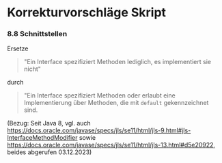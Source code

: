 # Korrekturvorschläge Skript

### 8.8 Schnittstellen

Ersetze 

> "Ein Interface spezifiziert Methoden lediglich, es implementiert sie nicht"

durch

> "Ein Interface spezifiziert Methoden oder erlaubt eine Implementierung über Methoden, die
 mit `default` gekennzeichnet sind.

(Bezug: Seit Java 8, vgl. auch https://docs.oracle.com/javase/specs/jls/se11/html/jls-9.html#jls-InterfaceMethodModifier
sowie https://docs.oracle.com/javase/specs/jls/se11/html/jls-13.html#d5e20922, beides abgerufen 03.12.2023)

